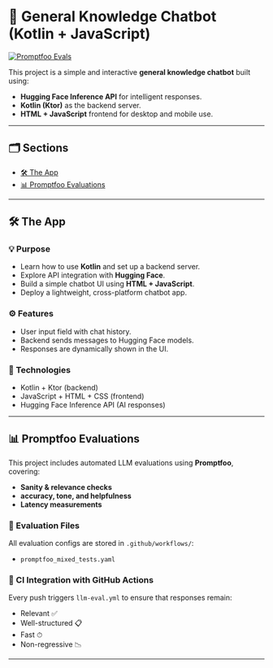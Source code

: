 # 🤖 General Knowledge Chatbot (Kotlin + JavaScript)

[![Promptfoo Evals](https://github.com/your-username/your-repo/actions/workflows/llm-eval.yml/badge.svg)](https://github.com/your-username/your-repo/actions/workflows/llm-eval.yml)

This project is a simple and interactive **general knowledge chatbot** built using:

- **Hugging Face Inference API** for intelligent responses.
- **Kotlin (Ktor)** as the backend server.
- **HTML + JavaScript** frontend for desktop and mobile use.

---

## 🗂️ Sections

- [🛠 The App](#-the-app)
- [📊 Promptfoo Evaluations](#-promptfoo-evaluations)

---

## 🛠 The App

### 💡 Purpose

- Learn how to use **Kotlin** and set up a backend server.
- Explore API integration with **Hugging Face**.
- Build a simple chatbot UI using **HTML + JavaScript**.
- Deploy a lightweight, cross-platform chatbot app.

### ⚙️ Features

- User input field with chat history.
- Backend sends messages to Hugging Face models.
- Responses are dynamically shown in the UI.

### 🧰 Technologies

- Kotlin + Ktor (backend)
- JavaScript + HTML + CSS (frontend)
- Hugging Face Inference API (AI responses)

---

## 📊 Promptfoo Evaluations

This project includes automated LLM evaluations using **Promptfoo**, covering:

- **Sanity & relevance checks**
- **accuracy, tone, and helpfulness**
- **Latency measurements**

### 🧪 Evaluation Files

All evaluation configs are stored in `.github/workflows/`:

- `promptfoo_mixed_tests.yaml`

### 🚀 CI Integration with GitHub Actions

Every push triggers `llm-eval.yml` to ensure that responses remain:

- Relevant ✅
- Well-structured 📋
- Fast ⏱
- Non-regressive 📉

---

